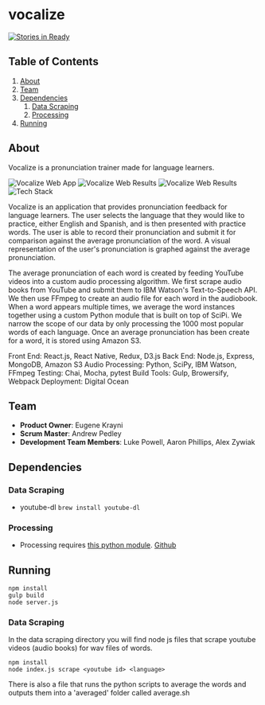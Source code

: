 # vocalize

[![Stories in Ready](https://badge.waffle.io/vocalize/vocalize.svg?label=ready&title=Ready)](http://waffle.io/vocalize/vocalize)

## Table of Contents

1. [About](#about)
1. [Team](#team)
1. [Dependencies](#dependencies)
    1. [Data Scraping](#data-scraping)
    1. [Processing](#processing)
1. [Running](#running)

## About

Vocalize is a pronunciation trainer made for language learners.

![Vocalize Web App](http://imgur.com/KKXHEMP.png)
![Vocalize Web Results](http://imgur.com/hkxT7I9.png)
![Vocalize Web Results](http://imgur.com/Nssm3Lw.png)
![Tech Stack](http://i.imgur.com/uwZ0o6u.png)

Vocalize is an application that provides pronunciation feedback for language learners.  The user selects the language that they would like to practice, either English and Spanish, and is then presented with practice words.  The user is able to record their pronunciation and submit it for comparison against the average pronunciation of the word.  A visual representation of the user's pronunciation is graphed against the average pronunciation.  

The average pronunciation of each word is created by feeding YouTube videos into a custom audio processing algorithm.  We first scrape audio books from YouTube and submit them to IBM Watson's Text-to-Speech API.  We then use FFmpeg to create an audio file for each word in the audiobook.  When a word appears multiple times, we average the word instances together using a custom Python module that is built on top of SciPi.  We narrow the scope of our data by only processing the 1000 most popular words of each language.  Once an average pronunciation has been create for a word, it is stored using Amazon S3.


Front End: React.js, React Native, Redux, D3.js
Back End: Node.js, Express, MongoDB, Amazon S3
Audio Processing: Python, SciPy, IBM Watson, FFmpeg
Testing: Chai, Mocha, pytest
Build Tools: Gulp, Browersify, Webpack
Deployment: Digital Ocean

## Team

  - __Product Owner__: Eugene Krayni
  - __Scrum Master__: Andrew Pedley
  - __Development Team Members__: Luke Powell, Aaron Phillips, Alex Zywiak

## Dependencies

### Data Scraping

* youtube-dl `brew install youtube-dl`

### Processing

* Processing requires [this python module](https://pypi.python.org/pypi/speech-processing). [Github](https://github.com/vocalize/speechprocessing)


## Running

```
npm install
gulp build
node server.js
```

### Data Scraping

In the data scraping directory you will find node js files that scrape youtube videos (audio books) for wav files of words.

```
npm install
node index.js scrape <youtube id> <language>
```

There is also a file that runs the python scripts to average the words and outputs them into a 'averaged' folder called average.sh